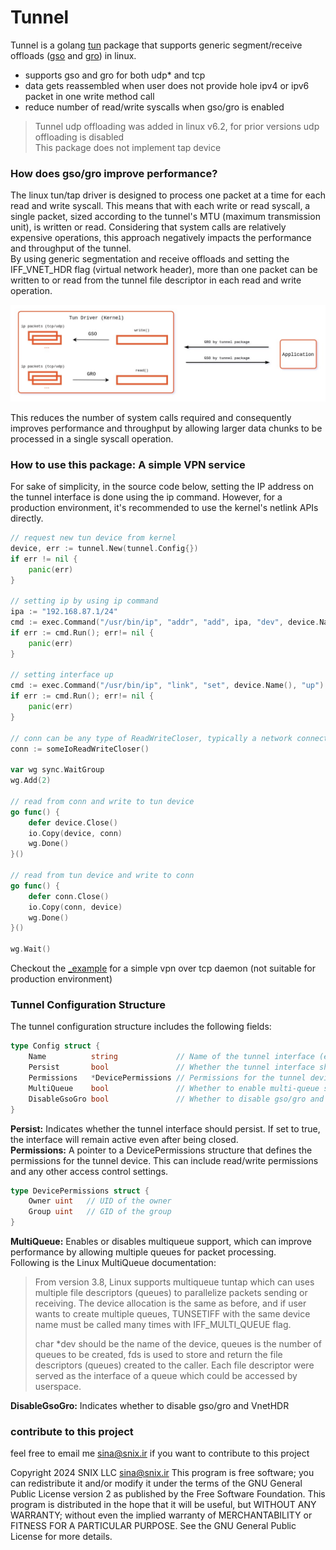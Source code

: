# Tunnel

Tunnel is a golang [tun](https://www.kernel.org/doc/Documentation/networking/tuntap.txt) package that supports
generic segment/receive offloads ([gso](https://docs.kernel.org/networking/segmentation-offloads.html#generic-segmentation-offload) and [gro](https://docs.kernel.org/networking/segmentation-offloads.html#generic-receive-offload)) in linux.  


- supports gso and gro for both udp* and tcp
- data gets reassembled when user does not provide hole ipv4 or ipv6 packet in one write method call
- reduce number of read/write syscalls when gso/gro is enabled


> Tunnel udp offloading was added in linux v6.2, for prior versions udp offloading is disabled  
> This package does not implement tap device

### How does gso/gro improve performance?

The linux tun/tap driver is designed to process one packet at a time for each read and write syscall. This means that with each write or read syscall, a single packet, sized according to the tunnel's MTU (maximum transmission unit), is written or read. Considering that system calls are relatively expensive operations, this approach negatively impacts the performance and throughput of the tunnel.  
By using generic segmentation and receive offloads and setting the IFF_VNET_HDR flag (virtual network header), more than one packet can be written to or read from the tunnel file descriptor in each read and write operation.  

<p align="center">
   <img src="https://github.com/sina-ghaderi/tunnel/blob/master/diagram.jpg" alt="diagram"/>
</p>

This reduces the number of system calls required and consequently improves performance and throughput by allowing larger data chunks to be processed in a single syscall operation.

### How to use this package: A simple VPN service

For sake of simplicity, in the source code below, setting the IP address on the tunnel interface is done using the ip command. However, for a production environment, it's recommended to use the kernel's netlink APIs directly.

```go
// request new tun device from kernel
device, err := tunnel.New(tunnel.Config{})
if err != nil {
	panic(err)
}

// setting ip by using ip command 
ipa := "192.168.87.1/24"
cmd := exec.Command("/usr/bin/ip", "addr", "add", ipa, "dev", device.Name())
if err := cmd.Run(); err!= nil {
    panic(err)
}

// setting interface up
cmd := exec.Command("/usr/bin/ip", "link", "set", device.Name(), "up")
if err := cmd.Run(); err!= nil {
    panic(err)
}

// conn can be any type of ReadWriteCloser, typically a network connection  
conn := someIoReadWriteCloser() 

var wg sync.WaitGroup
wg.Add(2)

// read from conn and write to tun device
go func() {
	defer device.Close()
	io.Copy(device, conn)
	wg.Done()
}()

// read from tun device and write to conn
go func() {
	defer conn.Close()
	io.Copy(conn, device)
	wg.Done()
}()

wg.Wait()

```

Checkout the [_example](_example) for a simple vpn over tcp daemon (not suitable for production environment)


### Tunnel Configuration Structure
The tunnel configuration structure includes the following fields:
```go
type Config struct {
	Name          string             // Name of the tunnel interface (e.g., "tun0")
	Persist       bool               // Whether the tunnel interface should persist (remain after being closed)
	Permissions   *DevicePermissions // Permissions for the tunnel device
	MultiQueue    bool               // Whether to enable multi-queue support
	DisableGsoGro bool               // Whether to disable gso/gro and VnetHDR
}
```

**Persist:** Indicates whether the tunnel interface should persist. If set to true, the interface will remain active even after being closed.  
**Permissions:** A pointer to a DevicePermissions structure that defines the permissions for the tunnel device. This can include read/write permissions and any other access control settings.  
```go
type DevicePermissions struct {
    Owner uint   // UID of the owner
    Group uint   // GID of the group
}
```

**MultiQueue:** Enables or disables multiqueue support, which can improve performance by allowing multiple queues for packet processing.  
Following is the Linux MultiQueue documentation:

> From version 3.8, Linux supports multiqueue tuntap which can uses multiple
> file descriptors (queues) to parallelize packets sending or receiving. The
> device allocation is the same as before, and if user wants to create multiple
> queues, TUNSETIFF with the same device name must be called many times with
> IFF_MULTI_QUEUE flag.  
> 
> char *dev should be the name of the device, queues is the number of queues to
> be created, fds is used to store and return the file descriptors (queues)
> created to the caller. Each file descriptor were served as the interface of a
> queue which could be accessed by userspace.


**DisableGsoGro:** Indicates whether to disable gso/gro and VnetHDR



### contribute to this project
feel free to email me sina@snix.ir if you want to contribute to this project

Copyright 2024 SNIX LLC sina@snix.ir
This program is free software; you can redistribute it and/or modify it under the terms of the GNU General Public License version 2 as published by the Free Software Foundation.
This program is distributed in the hope that it will be useful, but WITHOUT ANY WARRANTY; without even the implied warranty of MERCHANTABILITY or FITNESS FOR A PARTICULAR PURPOSE. See the GNU General Public License for more details.
